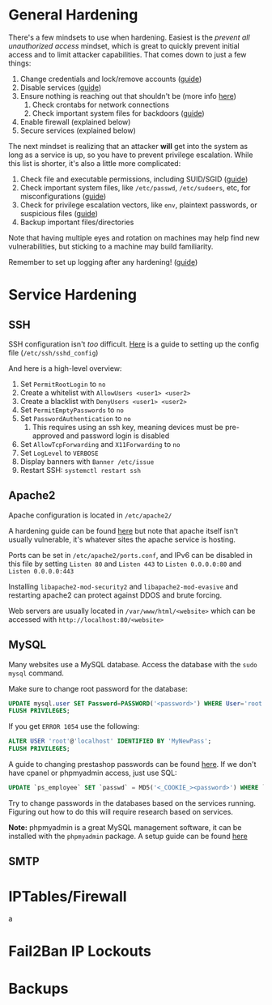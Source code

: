 # General Hardening
There's a few mindsets to use when hardening. Easiest is the *prevent all unauthorized access* mindset, which is great to quickly prevent initial access and to limit attacker capabilities. That comes down to just a few things:
1. Change credentials and lock/remove accounts ([guide](os-info.md))
2. Disable services ([guide](services.md))
3. Ensure nothing is reaching out that shouldn't be (more info [here](incident-response))
	1. Check crontabs for network connections
	2. Check important system files for backdoors ([guide](os-info))
4. Enable firewall (explained below)
5. Secure services (explained below)

The next mindset is realizing that an attacker **will** get into the system as long as a service is up, so you have to prevent privilege escalation. While this list is shorter, it's also a little more complicated:
1. Check file and executable permissions, including SUID/SGID ([guide](os-info.md))
2. Check important system files, like `/etc/passwd`, `/etc/sudoers`, etc, for misconfigurations ([guide](os-info.md))
3. Check for privilege escalation vectors, like `env`, plaintext passwords, or suspicious files ([guide](os-info.md))
4. Backup important files/directories

Note that having multiple eyes and rotation on machines may help find new vulnerabilities, but sticking to a machine may build familiarity.

Remember to set up logging after any hardening! ([guide](logging.md))
# Service Hardening
## SSH
SSH configuration isn't *too* difficult. [Here](https://help.ubuntu.com/community/SSH/OpenSSH/Configuring) is a guide to setting up the config file (`/etc/ssh/sshd_config`)

And here is a high-level overview:
1. Set `PermitRootLogin` to `no`
2. Create a whitelist with `AllowUsers <user1> <user2>`
3. Create a blacklist with `DenyUsers <user1> <user2>`
4. Set `PermitEmptyPasswords` to `no`
5. Set `PasswordAuthentication` to `no`
	1. This requires using an ssh key, meaning devices must be pre-approved and password login is disabled
6. Set `AllowTcpForwarding` and `X11Forwarding` to `no`
7. Set `LogLevel` to `VERBOSE`
8. Display banners with `Banner /etc/issue`
9. Restart SSH: `systemctl restart ssh`

## Apache2
Apache configuration is located in `/etc/apache2/`

A hardening guide can be found [here](https://hostadvice.com/how-to/web-hosting/ubuntu/how-to-harden-your-apache-web-server-on-ubuntu-18-04/) but note that apache itself isn't usually vulnerable, it's whatever sites the apache service is hosting.

Ports can be set in `/etc/apache2/ports.conf`, and IPv6 can be disabled in this file by setting `Listen 80` and `Listen 443` to `Listen 0.0.0.0:80` and `Listen 0.0.0.0:443`

Installing `libapache2-mod-security2` and `libapache2-mod-evasive` and restarting apache2 can protect against DDOS and brute forcing.

Web servers are usually located in `/var/www/html/<website>` which can be accessed with `http://localhost:80/<website>`
## MySQL
Many websites use a MySQL database. Access the database with the `sudo mysql` command.

Make sure to change root password for the database:
```sql
UPDATE mysql.user SET Password=PASSWORD('<password>') WHERE User='root';
FLUSH PRIVILEGES;
```
If you get `ERROR 1054` use the following:
```sql
ALTER USER 'root'@'localhost' IDENTIFIED BY 'MyNewPass';
FLUSH PRIVILEGES;
```

A guide to changing prestashop passwords can be found [here](https://www.inmotionhosting.com/support/edu/prestashop/prestashop-admin-password-database/). If we don't have cpanel or phpmyadmin access, just use SQL:
```sql
UPDATE `ps_employee` SET `passwd` = MD5('<_COOKIE_><password>') WHERE `ps_employee`.`id_employee` = 1;
```

Try to change passwords in the databases based on the services running. Figuring out how to do this will require research based on services.

**Note:** phpmyadmin is a great MySQL management software, it can be installed with the `phpmyadmin` package. A setup guide can be found [here](https://help.ubuntu.com/community/phpMyAdmin)

## SMTP

# IPTables/Firewall

a
# Fail2Ban IP Lockouts


# Backups

